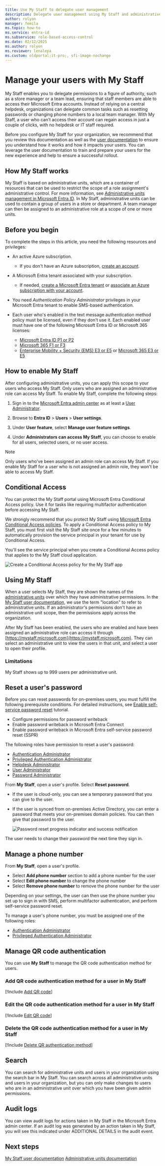 ```yaml
---
title: Use My Staff to delegate user management
description: Delegate user management using My Staff and administrative units
author: rolyon
manager: femila
ms.topic: how-to
ms.service: entra-id
ms.subservice: role-based-access-control
ms.date: 02/12/2025
ms.author: rolyon
ms.reviewer: lenalepa
ms.custom: oldportal;it-pro;, sfi-image-nochange
---
```

# Manage your users with My Staff

My Staff enables you to delegate permissions to a figure of authority, such as a store manager or a team lead, ensuring that staff members are able to access their Microsoft Entra accounts. Instead of relying on a central helpdesk, organizations can delegate common tasks such as resetting passwords or changing phone numbers to a local team manager. With My Staff, a user who can't access their account can regain access in just a couple of clicks, with no helpdesk or IT staff required.

Before you configure My Staff for your organization, we recommend that you review this documentation as well as the [user documentation](https://support.microsoft.com/account-billing/manage-front-line-users-with-my-staff-c65b9673-7e1c-4ad6-812b-1a31ce4460bd) to ensure you understand how it works and how it impacts your users. You can leverage the user documentation to train and prepare your users for the new experience and help to ensure a successful rollout.

## How My Staff works

My Staff is based on administrative units, which are a container of resources that can be used to restrict the scope of a role assignment's administrative control. For more information, see [Administrative units management in Microsoft Entra ID](administrative-units.md). In My Staff, administrative units can be used to contain a group of users in a store or department. A team manager can then be assigned to an administrative role at a scope of one or more units.

## Before you begin

To complete the steps in this article, you need the following resources and privileges:

* An active Azure subscription.

  * If you don't have an Azure subscription, [create an account](https://azure.microsoft.com/free/?WT.mc_id=A261C142F).
* A Microsoft Entra tenant associated with your subscription.

  * If needed, [create a Microsoft Entra tenant](~/fundamentals/sign-up-organization.md) or [associate an Azure subscription with your account](~/fundamentals/how-subscriptions-associated-directory.yml).
* You need *Authentication Policy Administrator* privileges in your Microsoft Entra tenant to enable SMS-based authentication.
* Each user who's enabled in the text message authentication method policy must be licensed, even if they don't use it. Each enabled user must have one of the following Microsoft Entra ID or Microsoft 365 licenses:

  * [Microsoft Entra ID P1 or P2](https://www.microsoft.com/security/business/identity-access-management/azure-ad-pricing)
  * [Microsoft 365 F1 or F3](https://www.microsoft.com/licensing/news/m365-firstline-workers)
  * [Enterprise Mobility + Security (EMS) E3 or E5](https://www.microsoft.com/microsoft-365/enterprise-mobility-security/compare-plans-and-pricing) or [Microsoft 365 E3 or E5](https://www.microsoft.com/microsoft-365/compare-microsoft-365-enterprise-plans)

## How to enable My Staff


After configuring administrative units, you can apply this scope to your users who access My Staff. Only users who are assigned an administrative role can access My Staff. To enable My Staff, complete the following steps:

1. Sign in to the [Microsoft Entra admin center](https://entra.microsoft.com) as at least a [User Administrator](~/identity/role-based-access-control/permissions-reference.md#user-administrator).

1. Browse to **Entra ID** > **Users** > **User settings**.

1. Under **User feature**, select **Manage user feature settings**.

1. Under **Administrators can access My Staff**, you can choose to enable for all users, selected users, or no user access.

> [!Note]
> Only users who've been assigned an admin role can access My Staff. If you enable My Staff for a user who is not assigned an admin role, they won't be able to access My Staff.

## Conditional Access

You can protect the My Staff portal using Microsoft Entra Conditional Access policy. Use it for tasks like requiring multifactor authentication before accessing My Staff.

We strongly recommend that you protect My Staff using [Microsoft Entra Conditional Access policies](~/identity/conditional-access/index.yml). To apply a Conditional Access policy to My Staff, you must first visit the My Staff site once for a few minutes to automatically provision the service principal in your tenant for use by Conditional Access.

You'll see the service principal when you create a Conditional Access policy that applies to the My Staff cloud application.

![Create a Conditional Access policy for the My Staff app](./media/my-staff-configure/conditional-access.png)

## Using My Staff

When a user selects My Staff, they are shown the names of the [administrative units](administrative-units.md) over which they have administrative permissions. In the [My Staff user documentation](https://support.microsoft.com/account-billing/manage-front-line-users-with-my-staff-c65b9673-7e1c-4ad6-812b-1a31ce4460bd), we use the term "location" to refer to administrative units. If an administrator's permissions don't have an administrative unit scope, then the permissions apply across the organization. 

After My Staff has been enabled, the users who are enabled and have been assigned an administrative role can access it through [https://mystaff.microsoft.com](https://mystaff.microsoft.com). They can select an administrative unit to view the users in that unit, and select a user to open their profile.

### Limitations
My Staff shows up to 999 users per administrative unit.

## Reset a user's password

Before you can reset passwords for on-premises users, you must fulfill the following prerequisite conditions. For detailed instructions, see [Enable self-service password reset](~/identity/authentication/tutorial-enable-sspr-writeback.md) tutorial.

* Configure permissions for password writeback
* Enable password writeback in Microsoft Entra Connect
* Enable password writeback in Microsoft Entra self-service password reset (SSPR)

The following roles have permission to reset a user's password:

* [Authentication Administrator](permissions-reference.md#authentication-administrator)
* [Privileged Authentication Administrator](permissions-reference.md#privileged-authentication-administrator)
* [Helpdesk Administrator](permissions-reference.md#helpdesk-administrator)
* [User Administrator](permissions-reference.md#user-administrator)
* [Password Administrator](permissions-reference.md#password-administrator)

From **My Staff**, open a user's profile. Select **Reset password**.

* If the user is cloud-only, you can see a temporary password that you can give to the user.
* If the user is synced from on-premises Active Directory, you can enter a password that meets your on-premises domain policies. You can then give that password to the user.

    ![Password reset progress indicator and success notification](./media/my-staff-configure/reset-password.png)

The user needs to change their password the next time they sign in.

## Manage a phone number

From **My Staff**, open a user's profile.

* Select **Add phone number** section to add a phone number for the user
* Select **Edit phone number** to change the phone number
* Select **Remove phone number** to remove the phone number for the user

Depending on your settings, the user can then use the phone number you set up to sign in with SMS, perform multifactor authentication, and perform self-service password reset.

To manage a user's phone number, you must be assigned one of the following roles:

* [Authentication Administrator](permissions-reference.md#authentication-administrator)
* [Privileged Authentication Administrator](permissions-reference.md#privileged-authentication-administrator)

## Manage QR code authentication

You can use **My Staff** to manage the QR code authentication method for users.

### Add QR code authentication method for a user in My Staff

[!Include [Add QR code](../../includes/add-qr-code-my-staff.md)]

### Edit the QR code authentication method for a user in My Staff

[!Include [Edit QR code](../../includes/edit-qr-code-my-staff.md)]

### Delete the QR code authentication method for a user in My Staff

[!Include [Delete QR authentication method](../../includes/delete-qr-code-authentication-method-my-staff.md)]

## Search

You can search for administrative units and users in your organization using the search bar in My Staff. You can search across all administrative units and users in your organization, but you can only make changes to users who are in an administrative unit over which you have been given admin permissions.

## Audit logs

You can view audit logs for actions taken in My Staff in the Microsoft Entra admin center. If an audit log was generated by an action taken in My Staff, you will see this indicated under ADDITIONAL DETAILS in the audit event.

## Next steps

[My Staff user documentation](https://support.microsoft.com/account-billing/manage-front-line-users-with-my-staff-c65b9673-7e1c-4ad6-812b-1a31ce4460bd)
[Administrative units documentation](administrative-units.md)
